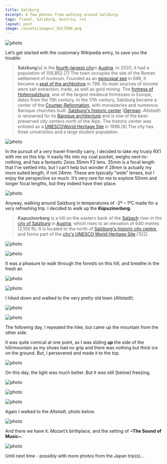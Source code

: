 ```yaml
---
title: Salzburg
excerpt: A few photos from walking around Salzburg.
tags: Travel, Salzburg, Austria, rx1
layout: post
image: /assets/images/_DSC7509.png
---
```



![photo](/assets/images/_DSC7497.jpg)

Let’s get started with the customary Wikipedia entry, to save you the trouble:

> **Salzburg**[a] is the [fourth-largest city](https://en.wikipedia.org/wiki/List_of_cities_and_towns_in_Austria)in [Austria](https://en.wikipedia.org/wiki/Austria). In 2020, it had a population of 156,852.[7]
> The town occupies the site of the Roman settlement of *Iuvavum*. Founded as an [episcopal see](https://en.wikipedia.org/wiki/Episcopal_see) in 696, it became a [seat of the archbishop](https://en.wikipedia.org/wiki/Prince-Archbishopric_of_Salzburg) in 798. Its main sources of income were salt extraction, trade, as well as gold mining. The [fortress of Hohensalzburg](https://en.wikipedia.org/wiki/Hohensalzburg_Fortress), one of the largest medieval fortresses in Europe, dates from the 11th century. In the 17th century, Salzburg became a center of the [Counter-Reformation](https://en.wikipedia.org/wiki/Counter-Reformation), with monasteries and numerous Baroque churches built.
>[Salzburg's historic center](https://en.wikipedia.org/wiki/Historic_Centre_of_the_City_of_Salzburg) ([German](https://en.wikipedia.org/wiki/German_language): *Altstadt*) is renowned for its [Baroque architecture](https://en.wikipedia.org/wiki/Baroque_architecture) and is one of the best-preserved city centers north of the Alps. The historic center was enlisted as a [UNESCO](https://en.wikipedia.org/wiki/UNESCO)[World Heritage Site](https://en.wikipedia.org/wiki/World_Heritage_Site) in 1996.[8] The city has three universities and a large student population.

![photo](/assets/images/_DSC7500.jpg)

In the pursuit of a very travel-friendly carry, I decided to take my trusty RX1 with me on this trip. It easily fits into my coat pocket, weighs next-to-nothing, and has a fantastic Zeiss 35mm F2 lens. 35mm is a focal length that I’ve settled into, but I can’t help but wonder if 28mm is actually my more suited length, if not 24mm. These are typically “wide” lenses, but I enjoy the perspective so much. It’s very rare for me to explore 50mm and longer focal lengths, but they indeed have their place.

![photo](/assets/images/_DSC7501.jpg)

Anyway, walking around Salzburg in temperatures of -2º – 1ºC made for a *very* refreshing trip. I decided to walk up the ***Kapuzinerberg***.

> **Kapuzinerberg** is a hill on the eastern bank of the [Salzach](https://en.wikipedia.org/wiki/Salzach) river in the [city of Salzburg](https://en.wikipedia.org/wiki/Salzburg) in [Austria](https://en.wikipedia.org/wiki/Austria), which rises to an elevation of 640 metres (2,100 ft). It is located to the north of [Salzburg's historic city centre](https://en.wikipedia.org/wiki/Altstadt_Salzburg), and forms part of the [city's UNESCO World Heritage Site](https://en.wikipedia.org/wiki/Historic_Centre_of_the_City_of_Salzburg).[1][2]

![photo](/assets/images/_DSC7502.jpg)

![photo](/assets/images/_DSC7508.jpg)

It was a pleasure to walk through the forests on this hill, and breathe in the fresh air. 

![photo](/assets/images/_DSC7509.jpg)

![photo](/assets/images/_DSC7524.jpg)

I hiked down and walked to the very pretty old town (*Altstadt*).

![photo](/assets/images/_DSC7528.jpg)

![photo](/assets/images/_DSC7531.jpg)

The following day, I repeated the hike, but came up the mountain from the other side.

It was quite comical at one point, as I was sliding ***up*** the side of the hill/mountain as my shoes had no grip and there was nothing but thick ice on the ground. But, I persevered and made it to the top.

![photo](/assets/images/_DSC7537.jpg)

On this day, the light was much better. But it was still [below] freezing.

![photo](/assets/images/_DSC7538.jpg)

![photo](/assets/images/_DSC7539.jpg)

![photo](/assets/images/_DSC7540.jpg)

Again I walked to the *Altstadt*, photo below.

![photo](/assets/images/_DSC7541.jpg)

And there we have it. Mozart’s birthplace, and the setting of **~The Sound of Music~**. 

![photo](/assets/images/_DSC7546.jpg)

Until next time - possibly with more photos from the Japan trip(s)…
